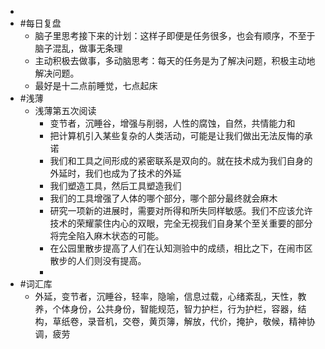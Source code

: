 -
- #每日复盘
	- 脑子里思考接下来的计划：这样子即便是任务很多，也会有顺序，不至于脑子混乱，做事无条理
	- 主动积极去做事，多动脑思考：每天的任务是为了解决问题，积极主动地解决问题。
	- 最好是十二点前睡觉，七点起床
- #浅薄
	- 浅薄第五次阅读
		- 变节者，沉睡谷，增强与削弱，人性的腐蚀，自然，共情能力和
		- 把计算机引入某些复杂的人类活动，可能是让我们做出无法反悔的承诺
		- 我们和工具之间形成的紧密联系是双向的。就在技术成为我们自身的外延时，我们也成为了技术的外延
		- 我们塑造工具，然后工具塑造我们
		- 我们的工具增强了人体的哪个部分，哪个部分最终就会麻木
		- 研究一项新的进展时，需要对所得和所失同样敏感。我们不应该允许技术的荣耀蒙住内心的双眼，完全无视我们自身某个至关重要的部分将完全陷入麻木状态的可能。
		- 在公园里散步提高了人们在认知测验中的成绩，相比之下，在闹市区散步的人们则没有提高。
		-
- #词汇库
	- 外延，变节者，沉睡谷，轻率，隐喻，信息过载，心绪紊乱，天性，教养，个体身份，公共身份，智能规范，智力护栏，行为护栏，容器，结构，草纸卷，录音机，交卷，黄页簿，解放，代价，掩护，敬候，精神协调，疲劳